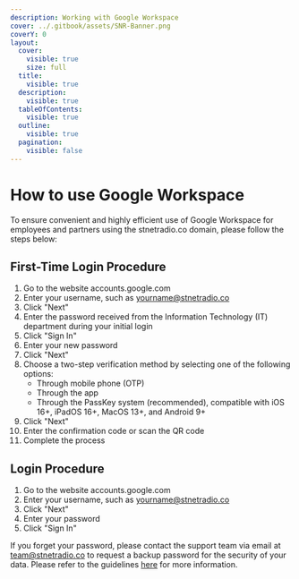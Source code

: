 ```yaml
---
description: Working with Google Workspace
cover: ../.gitbook/assets/SNR-Banner.png
coverY: 0
layout:
  cover:
    visible: true
    size: full
  title:
    visible: true
  description:
    visible: true
  tableOfContents:
    visible: true
  outline:
    visible: true
  pagination:
    visible: false
---
```


# How to use Google Workspace

To ensure convenient and highly efficient use of Google Workspace for employees and partners using the stnetradio.co domain, please follow the steps below:

## First-Time Login Procedure

1. Go to the website accounts.google.com
2. Enter your username, such as yourname@stnetradio.co
3. Click "Next"
4. Enter the password received from the Information Technology (IT) department during your initial login
5. Click "Sign In"
6. Enter your new password
7. Click "Next"
8. Choose a two-step verification method by selecting one of the following options:
   * Through mobile phone (OTP)
   * Through the app
   * Through the PassKey system (recommended), compatible with iOS 16+, iPadOS 16+, MacOS 13+, and Android 9+
9. Click "Next"
10. Enter the confirmation code or scan the QR code
11. Complete the process

## Login Procedure

1. Go to the website accounts.google.com
2. Enter your username, such as yourname@stnetradio.co
3. Click "Next"
4. Enter your password
5. Click "Sign In"

If you forget your password, please contact the support team via email at [team@stnetradio.co](mailto:team@stnetradio.co) to request a backup password for the security of your data. Please refer to the guidelines [here](reset.md) for more information.

